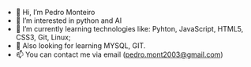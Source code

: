 - 👋 Hi, I’m Pedro Monteiro
- 👀 I’m interested in python and AI
- 🌱 I’m currently learning technologies like: Pyhton, JavaScript, HTML5, CSS3, Git, Linux;
- 🌱 Also looking for learning MYSQL, GIT.
- 📫 You can contact me via email (pedro.mont2003@gmail.com)
